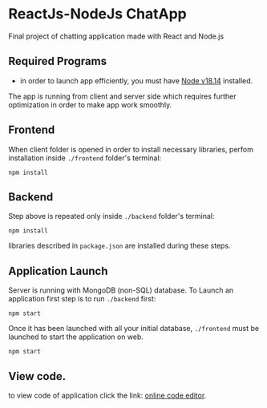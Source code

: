 # ReactJs-NodeJs ChatApp

Final project of chatting application made with React and Node.js


## Required Programs

- in order to launch app efficiently, you must have [Node v18.14](https://nodejs.org/en/) installed.

The app is running from client and server side which requires further optimization in order to make app work smoothly.

## Frontend 

When client folder is opened in order to install necessary libraries, perfom installation inside `./frontend` folder's terminal:

```
npm install
```


## Backend

Step above is repeated only inside `./backend` folder's terminal:

```
npm install
```

libraries described in `package.json` are installed during these steps.


## Application Launch


Server is running with MongoDB (non-SQL) database.
To Launch an application first step is to run `./backend` first: 

```
npm start
```
Once it has been launched with all your initial database, `./frontend` must be launched to start the application on web.

```
npm start
```

## View code.

to view code of application click the link: [online code editor](https://github.dev/aivarasroz/ChatApp).